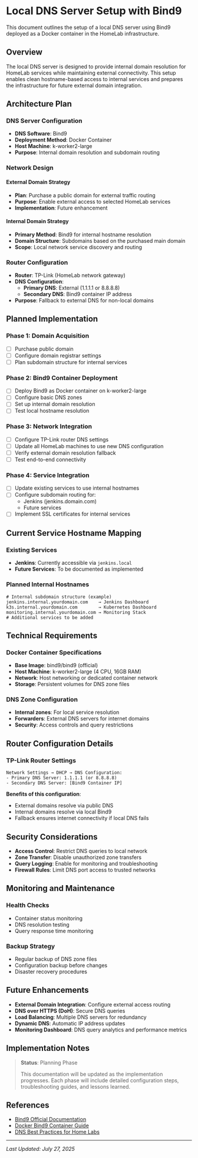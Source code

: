 # Local DNS Server Setup with Bind9

This document outlines the setup of a local DNS server using Bind9 deployed as a Docker container in the HomeLab infrastructure.

## Overview

The local DNS server is designed to provide internal domain resolution for HomeLab services while maintaining external connectivity. This setup enables clean hostname-based access to internal services and prepares the infrastructure for future external domain integration.

## Architecture Plan

### DNS Server Configuration
- **DNS Software**: Bind9
- **Deployment Method**: Docker Container
- **Host Machine**: k-worker2-large
- **Purpose**: Internal domain resolution and subdomain routing

### Network Design

#### External Domain Strategy
- **Plan**: Purchase a public domain for external traffic routing
- **Purpose**: Enable external access to selected HomeLab services
- **Implementation**: Future enhancement

#### Internal Domain Strategy
- **Primary Method**: Bind9 for internal hostname resolution
- **Domain Structure**: Subdomains based on the purchased main domain
- **Scope**: Local network service discovery and routing

### Router Configuration
- **Router**: TP-Link (HomeLab network gateway)
- **DNS Configuration**:
  - **Primary DNS**: External (1.1.1.1 or 8.8.8.8)
  - **Secondary DNS**: Bind9 container IP address
- **Purpose**: Fallback to external DNS for non-local domains

## Planned Implementation

### Phase 1: Domain Acquisition
- [ ] Purchase public domain
- [ ] Configure domain registrar settings
- [ ] Plan subdomain structure for internal services

### Phase 2: Bind9 Container Deployment
- [ ] Deploy Bind9 as Docker container on k-worker2-large
- [ ] Configure basic DNS zones
- [ ] Set up internal domain resolution
- [ ] Test local hostname resolution

### Phase 3: Network Integration
- [ ] Configure TP-Link router DNS settings
- [ ] Update all HomeLab machines to use new DNS configuration
- [ ] Verify external domain resolution fallback
- [ ] Test end-to-end connectivity

### Phase 4: Service Integration
- [ ] Update existing services to use internal hostnames
- [ ] Configure subdomain routing for:
  - Jenkins (jenkins.domain.com)
  - Future services
- [ ] Implement SSL certificates for internal services

## Current Service Hostname Mapping

### Existing Services
- **Jenkins**: Currently accessible via `jenkins.local`
- **Future Services**: To be documented as implemented

### Planned Internal Hostnames
```
# Internal subdomain structure (example)
jenkins.internal.yourdomain.com    → Jenkins Dashboard
k3s.internal.yourdomain.com        → Kubernetes Dashboard
monitoring.internal.yourdomain.com → Monitoring Stack
# Additional services to be added
```

## Technical Requirements

### Docker Container Specifications
- **Base Image**: bind9/bind9 (official)
- **Host Machine**: k-worker2-large (4 CPU, 16GB RAM)
- **Network**: Host networking or dedicated container network
- **Storage**: Persistent volumes for DNS zone files

### DNS Zone Configuration
- **Internal zones**: For local service resolution
- **Forwarders**: External DNS servers for internet domains
- **Security**: Access controls and query restrictions

## Router Configuration Details

### TP-Link Router Settings
```
Network Settings → DHCP → DNS Configuration:
- Primary DNS Server: 1.1.1.1 (or 8.8.8.8)
- Secondary DNS Server: [Bind9 Container IP]
```

**Benefits of this configuration**:
- External domains resolve via public DNS
- Internal domains resolve via local Bind9
- Fallback ensures internet connectivity if local DNS fails

## Security Considerations

- **Access Control**: Restrict DNS queries to local network
- **Zone Transfer**: Disable unauthorized zone transfers
- **Query Logging**: Enable for monitoring and troubleshooting
- **Firewall Rules**: Limit DNS port access to trusted networks

## Monitoring and Maintenance

### Health Checks
- Container status monitoring
- DNS resolution testing
- Query response time monitoring

### Backup Strategy
- Regular backup of DNS zone files
- Configuration backup before changes
- Disaster recovery procedures

## Future Enhancements

- **External Domain Integration**: Configure external access routing
- **DNS over HTTPS (DoH)**: Secure DNS queries
- **Load Balancing**: Multiple DNS servers for redundancy
- **Dynamic DNS**: Automatic IP address updates
- **Monitoring Dashboard**: DNS query analytics and performance metrics

## Implementation Notes

> **Status**: Planning Phase
> 
> This documentation will be updated as the implementation progresses. Each phase will include detailed configuration steps, troubleshooting guides, and lessons learned.

## References

- [Bind9 Official Documentation](https://bind9.readthedocs.io/)
- [Docker Bind9 Container Guide](https://hub.docker.com/r/internetsystemsconsortium/bind9)
- [DNS Best Practices for Home Labs](https://example.com/homelab-dns)

---

*Last Updated: July 27, 2025*